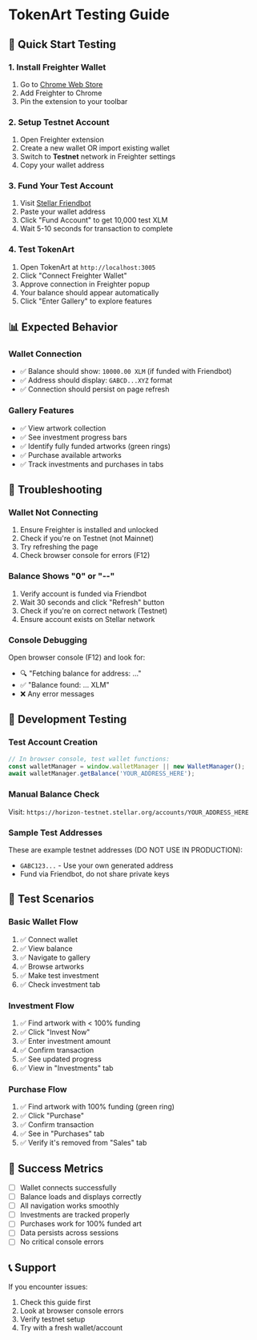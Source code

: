 # TokenArt Testing Guide

## 🚀 Quick Start Testing

### 1. Install Freighter Wallet
1. Go to [Chrome Web Store](https://chrome.google.com/webstore/detail/freighter/bcacfldlkkdogcmkkibnjlakofdplcbk)
2. Add Freighter to Chrome
3. Pin the extension to your toolbar

### 2. Setup Testnet Account
1. Open Freighter extension
2. Create a new wallet OR import existing wallet
3. Switch to **Testnet** network in Freighter settings
4. Copy your wallet address

### 3. Fund Your Test Account
1. Visit [Stellar Friendbot](https://friendbot.stellar.org)
2. Paste your wallet address
3. Click "Fund Account" to get 10,000 test XLM
4. Wait 5-10 seconds for transaction to complete

### 4. Test TokenArt
1. Open TokenArt at `http://localhost:3005`
2. Click "Connect Freighter Wallet"
3. Approve connection in Freighter popup
4. Your balance should appear automatically
5. Click "Enter Gallery" to explore features

## 📊 Expected Behavior

### Wallet Connection
- ✅ Balance should show: `10000.00 XLM` (if funded with Friendbot)
- ✅ Address should display: `GABCD...XYZ` format
- ✅ Connection should persist on page refresh

### Gallery Features
- ✅ View artwork collection
- ✅ See investment progress bars
- ✅ Identify fully funded artworks (green rings)
- ✅ Purchase available artworks
- ✅ Track investments and purchases in tabs

## 🐛 Troubleshooting

### Wallet Not Connecting
1. Ensure Freighter is installed and unlocked
2. Check if you're on Testnet (not Mainnet)
3. Try refreshing the page
4. Check browser console for errors (F12)

### Balance Shows "0" or "--"
1. Verify account is funded via Friendbot
2. Wait 30 seconds and click "Refresh" button
3. Check if you're on correct network (Testnet)
4. Ensure account exists on Stellar network

### Console Debugging
Open browser console (F12) and look for:
- 🔍 "Fetching balance for address: ..."
- ✅ "Balance found: ... XLM"
- ❌ Any error messages

## 🔧 Development Testing

### Test Account Creation
```javascript
// In browser console, test wallet functions:
const walletManager = window.walletManager || new WalletManager();
await walletManager.getBalance('YOUR_ADDRESS_HERE');
```

### Manual Balance Check
Visit: `https://horizon-testnet.stellar.org/accounts/YOUR_ADDRESS_HERE`

### Sample Test Addresses
These are example testnet addresses (DO NOT USE IN PRODUCTION):
- `GABC123...` - Use your own generated address
- Fund via Friendbot, do not share private keys

## 📝 Test Scenarios

### Basic Wallet Flow
1. ✅ Connect wallet
2. ✅ View balance
3. ✅ Navigate to gallery
4. ✅ Browse artworks
5. ✅ Make test investment
6. ✅ Check investment tab

### Investment Flow
1. ✅ Find artwork with < 100% funding
2. ✅ Click "Invest Now"
3. ✅ Enter investment amount
4. ✅ Confirm transaction
5. ✅ See updated progress
6. ✅ View in "Investments" tab

### Purchase Flow
1. ✅ Find artwork with 100% funding (green ring)
2. ✅ Click "Purchase"
3. ✅ Confirm transaction
4. ✅ See in "Purchases" tab
5. ✅ Verify it's removed from "Sales" tab

## 🎯 Success Metrics

- [ ] Wallet connects successfully
- [ ] Balance loads and displays correctly
- [ ] All navigation works smoothly
- [ ] Investments are tracked properly
- [ ] Purchases work for 100% funded art
- [ ] Data persists across sessions
- [ ] No critical console errors

## 📞 Support

If you encounter issues:
1. Check this guide first
2. Look at browser console errors
3. Verify testnet setup
4. Try with a fresh wallet/account
